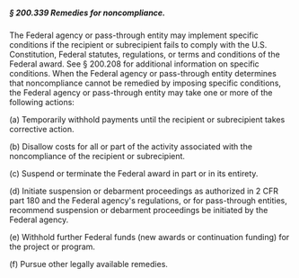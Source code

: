 ##### § 200.339 Remedies for noncompliance. #####

The Federal agency or pass-through entity may implement specific conditions if the recipient or subrecipient fails to comply with the U.S. Constitution, Federal statutes, regulations, or terms and conditions of the Federal award. See § 200.208 for additional information on specific conditions. When the Federal agency or pass-through entity determines that noncompliance cannot be remedied by imposing specific conditions, the Federal agency or pass-through entity may take one or more of the following actions:

(a) Temporarily withhold payments until the recipient or subrecipient takes corrective action.

(b) Disallow costs for all or part of the activity associated with the noncompliance of the recipient or subrecipient.

(c) Suspend or terminate the Federal award in part or in its entirety.

(d) Initiate suspension or debarment proceedings as authorized in 2 CFR part 180 and the Federal agency's regulations, or for pass-through entities, recommend suspension or debarment proceedings be initiated by the Federal agency.

(e) Withhold further Federal funds (new awards or continuation funding) for the project or program.

(f) Pursue other legally available remedies.